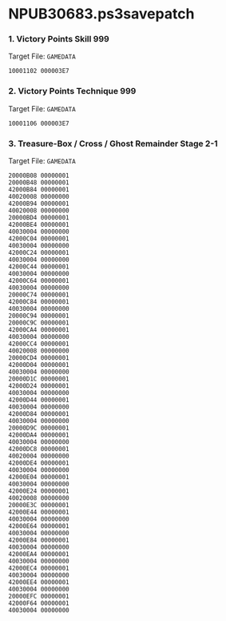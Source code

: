 # NPUB30683.ps3savepatch

### 1. Victory Points Skill 999

Target File: `GAMEDATA`

```
10001102 000003E7
```

### 2. Victory Points Technique 999

Target File: `GAMEDATA`

```
10001106 000003E7
```

### 3. Treasure-Box / Cross / Ghost Remainder Stage 2-1

Target File: `GAMEDATA`

```
20000B08 00000001
20000B48 00000001
42000B84 00000001
40020008 00000000
42000B94 00000001
40020008 00000000
20000BD4 00000001
42000BE4 00000001
40030004 00000000
42000C04 00000001
40030004 00000000
42000C24 00000001
40030004 00000000
42000C44 00000001
40030004 00000000
42000C64 00000001
40030004 00000000
20000C74 00000001
42000C84 00000001
40030004 00000000
20000C94 00000001
20000C9C 00000001
42000CA4 00000001
40030004 00000000
42000CC4 00000001
40020008 00000000
20000CD4 00000001
42000D04 00000001
40030004 00000000
20000D1C 00000001
42000D24 00000001
40030004 00000000
42000D44 00000001
40030004 00000000
42000D84 00000001
40030004 00000000
20000D9C 00000001
42000DA4 00000001
40030004 00000000
42000DC8 00000001
40020004 00000000
42000DE4 00000001
40030004 00000000
42000E04 00000001
40030004 00000000
42000E24 00000001
40020008 00000000
20000E3C 00000001
42000E44 00000001
40030004 00000000
42000E64 00000001
40030004 00000000
42000E84 00000001
40030004 00000000
42000EA4 00000001
40030004 00000000
42000EC4 00000001
40030004 00000000
42000EE4 00000001
40030004 00000000
20000EFC 00000001
42000F64 00000001
40030004 00000000
```


